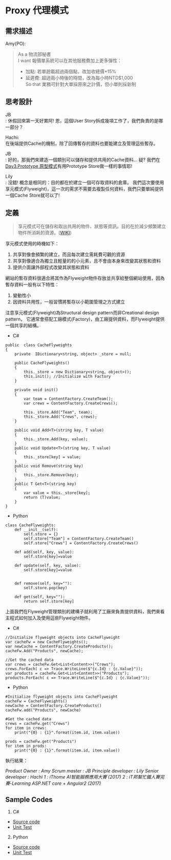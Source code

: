 # Proxy 代理模式

## 需求描述

Amy(PO):
> As a 物流部秘書<br>
> I want 報價單系統可以在其他服務費加上更多彈性：<br>
> - 加點: 若單趟載超過兩個點，改加收總價*15%
> - 延遲費: 超過兩小時後的時間，改為每小時NTD$1,000<br>
> So that 業務可針對大單採原來之計價，但小單則採新制<br>


## 思考設計

JB<br>:
休假回來第一天好累阿! 恩，這個User Story拆成幾項工作了，我們負責的是哪一部分？

Hachi:<br> 
在後端提供Cache的機制，除了回傳暫存的資料也要能建立及管理這些暫存。

JB<br>:
好的，那我們來建造一個類別可以儲存和提供共用的Cache資料... 疑? 我們在[Day3.Prototype 原型模式](https://ithelp.ithome.com.tw/articles/10194600)有用Prototype Store做一樣的事情耶!  

Lily<br>:
沒錯! 概念是相同的：目的都在於建立一個可存取資料的倉庫。 
我們這次要使用享元模式(Flyweight)，這一次的需求不需要去複製任何資料，我們只要單純提供一個Cache Store就可以了!


## 定義

> 享元模式可在儲存和取出共用的物件、狀態等資訊。目的在於減少頻繁建立物件所消耗的資源。([WIKI](https://en.wikipedia.org/wiki/Flyweight_pattern))


享元模式使用的時機如下：
1. 共享對像會頻繁的建立，而且每次建立需耗費可觀的資源
2. 共享對像適合為獨立且輕量的的小元素，且不會由本身來改變其狀態和資料
3. 提供介面讓外部程式改變其狀態和資料


網站的暫存資料很適合將其作為Flyweight物件存放並共享給整個網站使用，因為暫存資料一般有以下特性：
1. 變動性小
2. 因資料共用性，一般習慣將暫存以小範圍管理之方式建立

注意享元模式(Flyweight)為Structural design pattern而非Creational design pattern，
它通常會搭配工廠模式(Factory)，由工廠提供資料，而Flyweight提供一個共享的結構。


* C#
```
public  class CacheFlyweights
{
    private  IDictionary<string, object> _store = null;

    public CacheFlyweights()
    {
        this._store = new Dictionary<string, object>();
        this.init(); //Initialize with Factory
    }

    private void init()
    {
        var team = ContentFactory.CreateTeam();
        var crews = ContentFactory.CreateCrews();

        this._store.Add("Team", team);
        this._store.Add("Crews", crews);
    }

    public void Add<T>(string key, T value)
    {
        this._store.Add(key, value);
    }
    public void Update<T>(string key, T value)
    {
        this._store[key] = value;
    }
    public void Remove(string key)
    {
        this._store.Remove(key);
    }
    public T Get<T>(string key)
    {
        var value = this._store[key];
        return (T)value;
    }
}
```

* Python
```
class CacheFlyweights:    
    def __init__(self):
        self.store = {}
        self.store["Team"] = ContentFactory.CreateTeam()
        self.store["Crews"] = ContentFactory.CreateCrews()
        
    def add(self, key, value):
        self.store[key]=value
    
    def update(self, key, value):
        self.store[key]=value


    def remove(self, key=""):
        self.store.pop(key)

    def get(self, key=""):
        return self.store[key]    

```

上面我們在Flyweight管理類別的建構子就利用了工廠來負責提供資料，我們來看主程式如何加入及使用這些Flyweight物件。

* C#
```
//Initialize flyweight objects into CacheFlyweight 
var cacheFw = new CacheFlyweights();
var newCache = ContentFactory.CreateProducts();
cacheFw.Add("Products", newCache);

//Get the cached data
var crews = cacheFw.Get<List<Content>>("Crews");
crews.ForEach( c => Trace.WriteLine($"{c.Id} : {c.Value}"));            
var products = cacheFw.Get<List<Content>>("Products");
products.ForEach( c => Trace.WriteLine($"{c.Id} : {c.Value}"));
```

* Python
```
#Initialize flyweight objects into CacheFlyweight 
cacheFw = CacheFlyweights()
newCache = ContentFactory.CreateProducts()
cacheFw.add("Products", newCache)

#Get the cached data
crews = cacheFw.get("Crews")
for item in crews:
    print("{0} : {1}".format(item.id, item.value))

prods = cacheFw.get("Products")
for item in prods:
    print("{0} : {1}".format(item.id, item.value))
```

執行結果：

*Product Owner : Amy*
*Scrum master : JB*
*Principle developer : Lily*
*Senior developer : Hachi*
*1 : iThome AI智能服務應用大賽 (2017)*
*2 : iT邦幫忙鐵人賽完賽-Learning ASP.NET core + Angular2 (2017)*

## Sample Codes

1. C#
- [Source code](https://github.com/KarateJB/DesignPattern.Sample/tree/master/CSharp/DP.Domain/Samples/Flyweight)
- [Unit Test](https://github.com/KarateJB/DesignPattern.Sample/blob/master/CSharp/DP.UnitTest/UtFlyweight.cs)

2. Python
- [Source code](https://github.com/KarateJB/DesignPattern.Sample/tree/master/Python/Samples/Flyweight)
- [Unit Test](https://github.com/KarateJB/DesignPattern.Sample/blob/master/Python/Samples/Flyweight/UtFlyweight.py)
